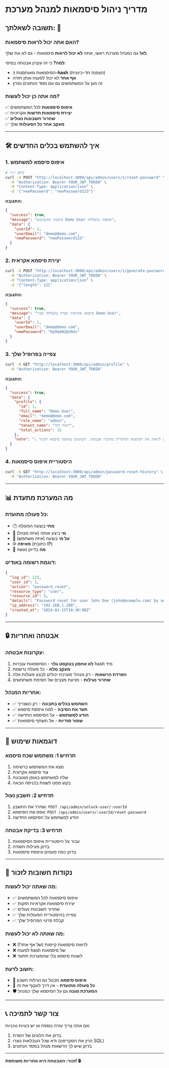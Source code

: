 # מדריך ניהול סיסמאות למנהל מערכת

## תשובה לשאלתך: 🔐

### **האם אתה יכול לראות סיסמאות?**
**לא!** גם כמנהל מערכת ראשי, אתה **לא יכול לראות** סיסמאות - גם לא את שלך.

**למה?** כי זה עקרון אבטחה בסיסי:
- הסיסמאות מאוחסנות כ-**hash** (הצפנה חד-כיוונית)
- **אף אחד** לא יכול לפענח אותן חזרה
- זה מגן על המשתמשים גם אם מסד הנתונים נפרץ

### **מה אתה כן יכול לעשות?**
✅ **איפוס סיסמאות** לכל המשתמשים  
✅ **יצירת סיסמאות חדשות** אקראיות  
✅ **שחרור חשבונות נעולים**  
✅ **מעקב אחר כל הפעולות** שלך  

---

## 🛠️ איך להשתמש בכלים החדשים

### 1. **איפוס סיסמא למשתמש**
```bash
# דרך API
curl -X POST "http://localhost:3000/api/admin/users/1/reset-password" \
  -H "Authorization: Bearer YOUR_JWT_TOKEN" \
  -H "Content-Type: application/json" \
  -d '{"newPassword": "newPassword123"}'
```

**התגובה:**
```json
{
  "success": true,
  "message": "סיסמת המשתמש Demo User אופסה בהצלחה",
  "data": {
    "userId": 1,
    "userEmail": "demo@demo.com",
    "newPassword": "newPassword123"
  }
}
```

### 2. **יצירת סיסמא אקראית**
```bash
curl -X POST "http://localhost:3000/api/admin/users/1/generate-password" \
  -H "Authorization: Bearer YOUR_JWT_TOKEN" \
  -H "Content-Type: application/json" \
  -d '{"length": 12}'
```

**התגובה:**
```json
{
  "success": true,
  "message": "סיסמא אקראית נוצרה בהצלחה עבור Demo User",
  "data": {
    "userId": 1,
    "userEmail": "demo@demo.com",
    "newPassword": "Kp9$mN2@xR4v"
  }
}
```

### 3. **צפייה בפרופיל שלך**
```bash
curl -X GET "http://localhost:3000/api/admin/profile" \
  -H "Authorization: Bearer YOUR_JWT_TOKEN"
```

**התגובה:**
```json
{
  "success": true,
  "data": {
    "profile": {
      "id": 1,
      "full_name": "Demo User",
      "email": "demo@demo.com",
      "role_name": "admin",
      "tenant_name": "רשות דמו",
      "total_actions": 15
    },
    "note": "⚠️ לא ניתן לראות את הסיסמא המקורית מסיבות אבטחה. השתמש באיפוס סיסמא לשינוי."
  }
}
```

### 4. **היסטוריית איפוס סיסמאות**
```bash
curl -X GET "http://localhost:3000/api/admin/password-reset-history" \
  -H "Authorization: Bearer YOUR_JWT_TOKEN"
```

---

## 📊 מה המערכת מתעדת

### **כל פעולה מתועדת:**
- 🕐 **מתי** בוצעה הפעולה
- 👤 **מי** ביצע אותה (איזה מנהל)
- 🎯 **על מי** בוצעה (איזה משתמש)
- 🌐 **מאיפה** (כתובת IP)
- 📝 **מה** בדיוק נעשה

### **דוגמת רשומה באודיט:**
```json
{
  "log_id": 123,
  "user_id": 1,
  "action": "password_reset",
  "resource_type": "user",
  "resource_id": 5,
  "details": "Password reset for user John Doe (john@example.com) by admin",
  "ip_address": "192.168.1.100",
  "created_at": "2024-01-15T10:30:00Z"
}
```

---

## 🔒 אבטחה ואחריות

### **עקרונות אבטחה:**
1. **לא אחסון בטקסט גלוי** - הסיסמאות עוברות hash מיד
2. **מעקב מלא** - כל פעולה נרשמת
3. **הפרדת הרשאות** - רק מנהלי מערכת יכולים לבצע פעולות אלה
4. **שחרור נעילות** - מניעת מצבים של חסימת משתמשים

### **אחריות המנהל:**
- ✅ **השתמש בכלים בתבונה** - רק כשצריך
- ✅ **תעד את הסיבה** - למה איפסת סיסמא
- ✅ **הודע למשתמש** - על הסיסמא החדשה
- ✅ **שמור סודיות** - אל תשתף סיסמאות

---

## 🚀 דוגמאות שימוש

### **תרחיש 1: משתמש שכח סיסמא**
1. מצא את המשתמש ברשימה
2. צור סיסמא אקראית
3. שלח למשתמש באופן מאובטח
4. בקש ממנו לשנות בכניסה הבאה

### **תרחיש 2: חשבון נעול**
1. שחרר את החשבון: `POST /api/admin/unlock-user/:userId`
2. אפס את הסיסמא: `POST /api/admin/users/:userId/reset-password`
3. הודע למשתמש על הסיסמא החדשה

### **תרחיש 3: בדיקת אבטחה**
1. עבור על היסטוריית איפוס הסיסמאות
2. בדוק פעילות חשודה
3. בדוק כמה פעמים איפסת סיסמאות

---

## 🎯 נקודות חשובות לזכור

### **מה שאתה יכול לעשות:**
- ✅ איפוס סיסמאות לכל המשתמשים
- ✅ יצירת סיסמאות אקראיות חזקות
- ✅ שחרור חשבונות נעולים
- ✅ צפייה בהיסטוריית הפעולות שלך
- ✅ קבלת פרטי הפרופיל שלך

### **מה שאתה לא יכול לעשות:**
- ❌ לראות סיסמאות קיימות (של אף אחד!)
- ❌ לפענח hash של סיסמאות
- ❌ לשנות סיסמא בלי שהמערכת תתעד

### **חשוב לדעת:**
- 🔄 **איפוס סיסמא** מבטל גם נעילות חשבון
- 📝 **כל פעולה מתועדת** - אין דרך לעקוף את זה
- 🛡️ **המערכת מגנה** גם על הסיסמא שלך כמנהל

---

## 📞 צור קשר לתמיכה

אם אתה צריך עזרה נוספת או יש בעיות טכניות:
1. בדוק את הלוגים של השרת
2. ודא שכל הטבלאות נוצרו (הרץ את הסקריפט SQL)
3. בדוק שיש לך הרשאות מנהל במסד הנתונים

---

**זכור: האבטחה היא אחריות משותפת! 🔒** 